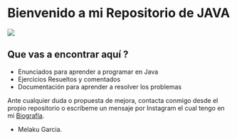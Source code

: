# Bienvenido a mi Repositorio de JAVA

![](https://1000marcas.net/wp-content/uploads/2020/11/Java-logo.png)

##  Que vas a encontrar aquí ?

 - Enunciados para aprender a programar en Java
 - Ejercicios Resueltos y comentados 
 - Documentación para aprender a resolver los problemas
 
 
Ante cualquier duda o propuesta de mejora, contacta conmigo desde el propio repositorio o escríbeme un mensaje por Instagram el cual tengo en mi [Biografía](https://github.com/megarbon/megarbon.git).
 - Melaku Garcia.
